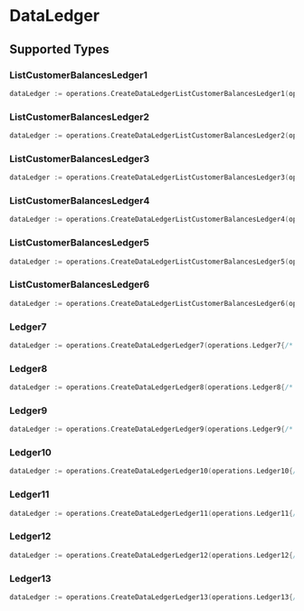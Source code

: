 # DataLedger


## Supported Types

### ListCustomerBalancesLedger1

```go
dataLedger := operations.CreateDataLedgerListCustomerBalancesLedger1(operations.ListCustomerBalancesLedger1{/* values here */})
```

### ListCustomerBalancesLedger2

```go
dataLedger := operations.CreateDataLedgerListCustomerBalancesLedger2(operations.ListCustomerBalancesLedger2{/* values here */})
```

### ListCustomerBalancesLedger3

```go
dataLedger := operations.CreateDataLedgerListCustomerBalancesLedger3(operations.ListCustomerBalancesLedger3{/* values here */})
```

### ListCustomerBalancesLedger4

```go
dataLedger := operations.CreateDataLedgerListCustomerBalancesLedger4(operations.ListCustomerBalancesLedger4{/* values here */})
```

### ListCustomerBalancesLedger5

```go
dataLedger := operations.CreateDataLedgerListCustomerBalancesLedger5(operations.ListCustomerBalancesLedger5{/* values here */})
```

### ListCustomerBalancesLedger6

```go
dataLedger := operations.CreateDataLedgerListCustomerBalancesLedger6(operations.ListCustomerBalancesLedger6{/* values here */})
```

### Ledger7

```go
dataLedger := operations.CreateDataLedgerLedger7(operations.Ledger7{/* values here */})
```

### Ledger8

```go
dataLedger := operations.CreateDataLedgerLedger8(operations.Ledger8{/* values here */})
```

### Ledger9

```go
dataLedger := operations.CreateDataLedgerLedger9(operations.Ledger9{/* values here */})
```

### Ledger10

```go
dataLedger := operations.CreateDataLedgerLedger10(operations.Ledger10{/* values here */})
```

### Ledger11

```go
dataLedger := operations.CreateDataLedgerLedger11(operations.Ledger11{/* values here */})
```

### Ledger12

```go
dataLedger := operations.CreateDataLedgerLedger12(operations.Ledger12{/* values here */})
```

### Ledger13

```go
dataLedger := operations.CreateDataLedgerLedger13(operations.Ledger13{/* values here */})
```

